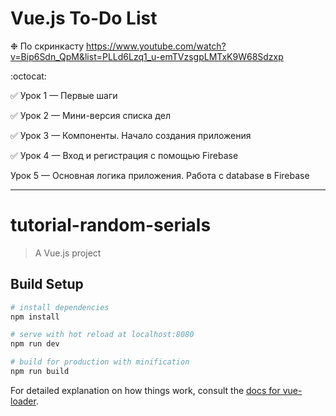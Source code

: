 # Vue.js To-Do List

❉ По скринкасту https://www.youtube.com/watch?v=Bip6Sdn_QpM&list=PLLd6Lzq1_u-emTVzsgpLMTxK9W68Sdzxp

:octocat:

:white_check_mark: Урок 1 — Первые шаги

:white_check_mark: Урок 2 — Мини-версия списка дел

:white_check_mark: Урок 3 — Компоненты. Начало создания приложения

:white_check_mark: Урок 4 — Вход и регистрация с помощью Firebase

Урок 5 — Основная логика приложения. Работа с database в Firebase

---

# tutorial-random-serials

> A Vue.js project

## Build Setup

``` bash
# install dependencies
npm install

# serve with hot reload at localhost:8080
npm run dev

# build for production with minification
npm run build
```

For detailed explanation on how things work, consult the [docs for vue-loader](http://vuejs.github.io/vue-loader).
